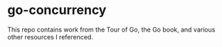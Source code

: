 # go-concurrency
This repo contains work from the Tour of Go, the Go book, and various other resources I referenced.
